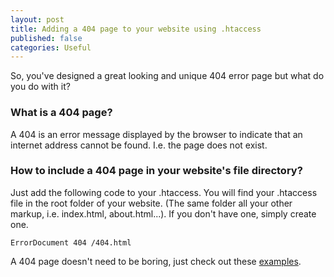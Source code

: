 ```yaml
---
layout: post
title: Adding a 404 page to your website using .htaccess
published: false
categories: Useful
---
```


So, you've designed a great looking and unique 404 error page but what do you do with it?

### What is a 404 page?
A 404 is an error message displayed by the browser to indicate that an internet address cannot be found. I.e. the page does not exist.

### How to include a 404 page in your website's file directory?
Just add the following code to your .htaccess. You will find your .htaccess file in the root folder of your website. (The same folder all your other markup, i.e. index.html, about.html...). If you don't have one, simply create one.

    ErrorDocument 404 /404.html

A 404 page doesn't need to be boring, just check out these [examples](http://www.creativebloq.com/web-design/best-404-pages-812505).
